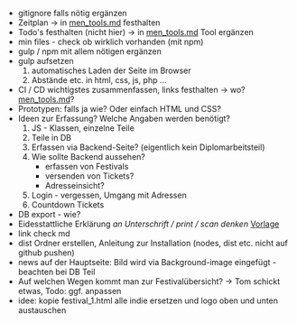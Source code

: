 - gitignore falls nötig ergänzen
- Zeitplan -> in [men_tools.md]() festhalten
- Todo's festhalten (nicht hier) -> in [men_tools.md]() Tool ergänzen
- min files - check ob wirklich vorhanden (mit npm)
- gulp / npm mit allem nötigen ergänzen
- gulp aufsetzen  
    1. automatisches Laden der Seite im Browser
    2. Abstände etc. in html, css, js, php ...
- CI / CD wichtigstes zusammenfassen, links festhalten -> wo? [men_tools.md]()?
- Prototypen: falls ja wie? Oder einfach HTML und CSS?
- Ideen zur Erfassung? Welche Angaben werden benötigt? 
    1. JS - Klassen, einzelne Teile
    2. Teile in DB
    3. Erfassen via Backend-Seite? (eigentlich kein Diplomarbeitsteil)
    4. Wie sollte Backend aussehen? 
        - erfassen von Festivals
        - versenden von Tickets?
        - Adresseinsicht?
    5. Login - vergessen, Umgang mit Adressen
    6. Countdown Tickets
- DB export - wie?
 - Eidesstattliche Erklärung _an Unterschrift / print / scan denken_ 
 [Vorlage](https://docs.google.com/document/d/1Ww_N4ldXzhiEH6JXWizSCmLFYKU5LkGJV4W8mb1bWJc/edit)         
 - link check md
 - dist Ordner erstellen, Anleitung zur Installation (nodes,
  dist etc. nicht auf github pushen)
  - news auf der Hauptseite: Bild wird via Background-image
  eingefügt - beachten bei DB Teil
- Auf welchen Wegen kommt man zur Festivalübersicht?
-> Tom schickt etwas, Todo: ggf. anpassen
- idee: kopie festival_1.html alle indie ersetzen und logo oben und unten austauschen
 
 
 
 